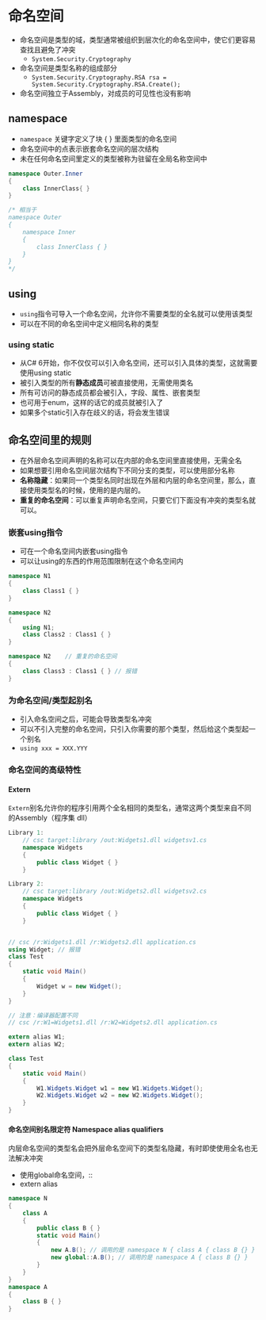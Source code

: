 # 命名空间

- 命名空间是类型的域，类型通常被组织到层次化的命名空间中，使它们更容易查找且避免了冲突
  - `System.Security.Cryptography `
- 命名空间是类型名称的组成部分
  - `System.Security.Cryptography.RSA rsa = System.Security.Cryptography.RSA.Create(); `
- 命名空间独立于Assembly，对成员的可见性也没有影响

## namespace

- `namespace` 关键字定义了块 { } 里面类型的命名空间
- 命名空间中的点表示嵌套命名空间的层次结构
- 未在任何命名空间里定义的类型被称为驻留在全局名称空间中

```c#
namespace Outer.Inner
{
    class InnerClass{ }
}

/* 相当于
namespace Outer
{
    namespace Inner
    {
        class InnerClass { }
    }
}
*/
```

## using

- `using`指令可导入一个命名空间，允许你不需要类型的全名就可以使用该类型
- 可以在不同的命名空间中定义相同名称的类型

### using static

- 从C# 6开始，你不仅仅可以引入命名空间，还可以引入具体的类型，这就需要使用using static
- 被引入类型的所有**静态成员**可被直接使用，无需使用类名
- 所有可访问的静态成员都会被引入，字段、属性、嵌套类型
- 也可用于enum，这样的话它的成员就被引入了
- 如果多个static引入存在歧义的话，将会发生错误

## 命名空间里的规则

- 在外层命名空间声明的名称可以在内部的命名空间里直接使用，无需全名
- 如果想要引用命名空间层次结构下不同分支的类型，可以使用部分名称
- **名称隐藏**：如果同一个类型名同时出现在外层和内层的命名空间里，那么，直接使用类型名的时候，使用的是内层的。
- **重复的命名空间**：可以重复声明命名空间，只要它们下面没有冲突的类型名就可以。

### 嵌套using指令

- 可在一个命名空间内嵌套using指令
- 可以让using的东西的作用范围限制在这个命名空间内

```c#
namespace N1
{
    class Class1 { }
}

namespace N2
{
    using N1;
    class Class2 : Class1 { }
}

namespace N2    // 重复的命名空间
{
    class Class3 : Class1 { } // 报错
}
```



### 为命名空间/类型起别名

- 引入命名空间之后，可能会导致类型名冲突
- 可以不引入完整的命名空间，只引入你需要的那个类型，然后给这个类型起一个别名
- `using xxx = XXX.YYY`

### 命名空间的高级特性

#### Extern

`Extern`别名允许你的程序引用两个全名相同的类型名，通常这两个类型来自不同的Assembly（程序集 dll）

```c#
Library 1:
    // csc target:library /out:Widgets1.dll widgetsv1.cs
    namespace Widgets
    {
        public class Widget { }
    }

Library 2:
    // csc target:library /out:Widgets2.dll widgetsv2.cs
    namespace Widgets
    {
        public class Widget { }
    }


// csc /r:Widgets1.dll /r:Widgets2.dll application.cs
using Widget; // 报错
class Test
{
    static void Main()
    {
        Widget w = new Widget();
    }
}

// 注意：编译器配置不同
// csc /r:W1=Widgets1.dll /r:W2=Widgets2.dll application.cs

extern alias W1;
extern alias W2;

class Test
{
    static void Main()
    {
        W1.Widgets.Widget w1 = new W1.Widgets.Widget();
        W2.Widgets.Widget w2 = new W2.Widgets.Widget();
    }
}
```

#### 命名空间别名限定符 Namespace alias qualifiers

内层命名空间的类型名会把外层命名空间下的类型名隐藏，有时即使使用全名也无法解决冲突

- 使用global命名空间，:: 
- extern alias

```c#
namespace N
{
    class A
    {
        public class B { }
        static void Main()
        {
            new A.B(); // 调用的是 namespace N { class A { class B {} } }
            new global::A.B(); // 调用的是 namespace A { class B {} }
        }
    }
}
namespace A
{
    class B { }
}
```





